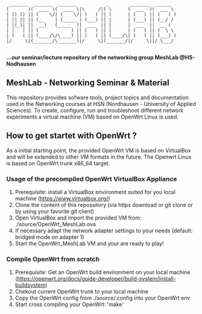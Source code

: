 ```
 _______  _______  _______           _        _______  ______            
(       )(  ____ \(  ____ \|\     /|( \      (  ___  )(  ___ \           
| () () || (    \/| (    \/| )   ( || (      | (   ) || (   ) )          
| || || || (__    | (_____ | (___) || |      | (___) || (__/ /           
| |(_)| ||  __)   (_____  )|  ___  || |      |  ___  ||  __ (            
| |   | || (            ) || (   ) || |      | (   ) || (  \ \           
| )   ( || (____/\/\____) || )   ( || (____/\| )   ( || )___) )          
|/     \|(_______/\_______)|/     \|(_______/|/     \||/ \___/           
                                                                         
```

**...our seminar/lecture repository of the networking group MeshLab @HS-Nodhausen**

## MeshLab - Networking Seminar & Material

This repository provides sofware tools, project topics and documentation used in the Networking courses at HSN (Nordhausen - University of Applied Sciences).
To create, configure, run and troubleshoot different network experiments a virtual machine (VM) based on OpenWrt Linux is used. 

## How to get startet with OpenWrt ?

As a initial starting point, the provided OpenWrt VM is based on VirtualBox and will be extended to other VM formats in the future. The Openwrt Linux is based on OpenWrt trunk x86_64 target.

### Usage of the precompiled OpenWrt VirtualBox Appliance

1. Prerequisite: install a VirtualBox environment suited for you local machine (https://www.virtualbox.org/)
2. Clone the content of this repossitory (via https download or git clone or by using your favorite git client)
3. Open VirtualBox and import the provided VM from: ./source/OpenWrt_MeshLab.ova
4. If necessary adapt the network adapter settings to your needs (default: bridged mode on adapter 1)
5. Start the OpenWrt_MeshLab VM and your are ready to play!

### Compile OpenWrt from scratch

1. Prerequisite: Get an OpenWrt build environment on your local machine (https://openwrt.org/docs/guide-developer/build-system/install-buildsystem)
2. Chekout current OpenWrt trunk to your local machine
2. Copy the OpenWrt config from ./source/.config into your OpenWrt env
3. Start cross compiling your OpenWrt: 'make'
